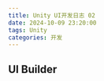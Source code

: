 ```yaml
---
title: Unity UI开发日志 02
date: 2024-10-09 23:20:00
tags: Unity
categories: 开发
---
```


## UI Builder

